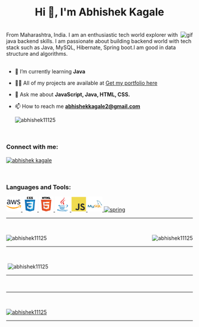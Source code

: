 <h1 align="center">Hi 👋, I'm Abhishek Kagale</h1>
<br/>
<img align="right" src="https://servreality.com/wp-content/uploads/2020/07/Scala.gif" alt="gif" />
From Maharashtra, India. I am an enthusiastic tech world explorer with java backend skills. I am passionate about building backend world with tech stack such as Java, MySQL, Hibernate, Spring boot.I am good in data structure and algorithms.
<br />
<br />

- 🌱 I’m currently learning **Java**

- 👨‍💻 All of my projects are available at [Get my portfolio here](https://abhishek11125.github.io/)

- 💬 Ask me about **JavaScript, Java, HTML, CSS.**

- 📫 How to reach me **abhishekkagale2@gmail.com**
  <br />
  <p align="left"> <img src="https://komarev.com/ghpvc/?username=abhishek11125&label=Profile%20views&color=0e75b6&style=flat" alt="abhishek11125" /> </p>
  <br />

<h3 align="left">Connect with me:</h3>
<p align="left">
<a href="https://linkedin.com/in/abhishek kagale" target="blank"><img align="center" src="https://raw.githubusercontent.com/rahuldkjain/github-profile-readme-generator/master/src/images/icons/Social/linked-in-alt.svg" alt="abhishek kagale" height="30" width="40" /></a>
</p>
<br />

<h3 align="left">Languages and Tools:</h3>
<p align="left"> <a href="https://aws.amazon.com" target="_blank" rel="noreferrer"> <img src="https://raw.githubusercontent.com/devicons/devicon/master/icons/amazonwebservices/amazonwebservices-original-wordmark.svg" alt="aws" width="40" height="40"/> </a> <a href="https://www.w3schools.com/css/" target="_blank" rel="noreferrer"> <img src="https://raw.githubusercontent.com/devicons/devicon/master/icons/css3/css3-original-wordmark.svg" alt="css3" width="40" height="40"/> </a> <a href="https://www.w3.org/html/" target="_blank" rel="noreferrer"> <img src="https://raw.githubusercontent.com/devicons/devicon/master/icons/html5/html5-original-wordmark.svg" alt="html5" width="40" height="40"/> </a> <a href="https://www.java.com" target="_blank" rel="noreferrer"> <img src="https://raw.githubusercontent.com/devicons/devicon/master/icons/java/java-original.svg" alt="java" width="40" height="40"/> </a> <a href="https://developer.mozilla.org/en-US/docs/Web/JavaScript" target="_blank" rel="noreferrer"> <img src="https://raw.githubusercontent.com/devicons/devicon/master/icons/javascript/javascript-original.svg" alt="javascript" width="40" height="40"/> </a> <a href="https://www.mysql.com/" target="_blank" rel="noreferrer"> <img src="https://raw.githubusercontent.com/devicons/devicon/master/icons/mysql/mysql-original-wordmark.svg" alt="mysql" width="40" height="40"/> </a> <a href="https://spring.io/" target="_blank" rel="noreferrer"> <img src="https://www.vectorlogo.zone/logos/springio/springio-icon.svg" alt="spring" width="40" height="40"/> </a> </p>
<hr/>
<br />

<p align="left" ><img src="https://github-readme-stats.vercel.app/api/top-langs?username=abhishek11125&show_icons=true&locale=en&layout=compact" alt="abhishek11125"/> <img align="right"style="max-width:35%" src="https://github-readme-streak-stats.herokuapp.com/?user=abhishek11125&" alt="abhishek11125" /></p>
<hr/>
<br />
<p align="left">&nbsp;<img  src="https://github-readme-stats.vercel.app/api?username=abhishek11125&show_icons=true&locale=en" alt="abhishek11125" /></p>
<hr/>
<br />

<hr/>
<br />
<p align="left"> <a href="https://github.com/ryo-ma/github-profile-trophy"><img src="https://github-profile-trophy.vercel.app/?username=abhishek11125" alt="abhishek11125" /></a> </p>
<hr/>
